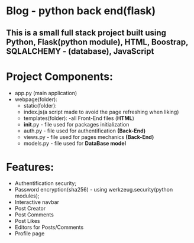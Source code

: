 # Blog - python back end(flask)

## This is a small full stack project built using **Python**, **Flask(python module)**, **HTML**, **Boostrap**, **SQLALCHEMY** - (database), **JavaScript**

# Project Components: 
  - app.py (main application)
  - webpage(folder): 
      - static(folder):
       - index.js(a script made to avoid the page refreshing when liking)
      - templates(folder):
        -all Front-End files (**HTML**)
      - __init__.py - file used for packages initialization 
      - auth.py - file used for authentification **(Back-End)**
      - views.py - file used for pages mechanics **(Back-End)**
      - models.py - file used for **DataBase model**

# Features:
  - Authentification security;
  - Password encryption(sha256) - using werkzeug.security(python modules);
  - Interactive navbar
  - Post Creator
  - Post Comments
  - Post Likes
  - Editors for Posts/Comments
  - Profile page
  
